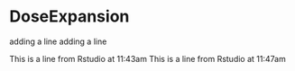 # DoseExpansion
adding a line
adding a line

This is a line from Rstudio at 11:43am
This is a line from Rstudio at 11:47am